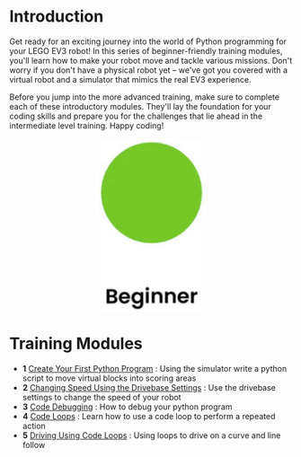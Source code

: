 # Introduction
Get ready for an exciting journey into the world of Python programming for your LEGO EV3 robot! In this series of beginner-friendly training modules, you'll learn how to make your robot move and tackle various missions. Don't worry if you don't have a physical robot yet – we've got you covered with a virtual robot and a simulator that mimics the real EV3 experience.

Before you jump into the more advanced training, make sure to complete each of these introductory modules. They'll lay the foundation for your coding skills and prepare you for the challenges that lie ahead in the intermediate level training. Happy coding!

<p  align="center"><img src="../images/beginner.jpg" width=200></P>

# Training Modules
 - __1__ [Create Your First Python Program](../lessons/lesson1/lesson1.md) : Using the simulator write a python script to move virtual blocks into scoring areas
 - __2__ [Changing Speed Using the Drivebase Settings](../lessons/drivebase_settings/drivebase_settings.md) : Use the drivebase settings to change the speed of your robot
 - __3__ [Code Debugging](../lessons/debugging/debugging.md) : How to debug your python program
 - __4__ [Code Loops](../lessons/loops/loops.md) : Learn how to use a code loop to perform a repeated action
 - __5__ [Driving Using Code Loops](../lessons/driving_with_loops/driving_with_loops.md) : Using loops to drive on a curve and line follow


```

